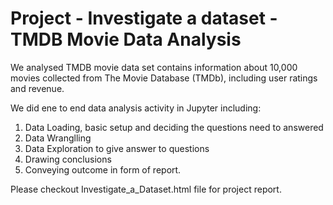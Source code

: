 # Project - Investigate a dataset - TMDB Movie Data Analysis

We analysed TMDB movie data set contains information about 10,000 movies collected from The Movie Database (TMDb), including user ratings and revenue.

We did ene to end data analysis activity in Jupyter including:

1. Data Loading, basic setup and deciding the questions need to answered
2. Data Wranglling
3. Data Exploration to give answer to questions
4. Drawing conclusions
5. Conveying outcome in form of report.

Please checkout Investigate_a_Dataset.html file for project report.

